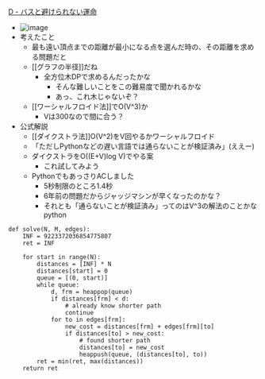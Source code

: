 
[D - バスと避けられない運命](https://atcoder.jp/contests/abc012/tasks/abc012_4)
- ![image](https://gyazo.com/ee05f83557e61f16cca327eded5de119/thumb/1000)
- 考えたこと
    - 最も遠い頂点までの距離が最小になる点を選んだ時の、その距離を求める問題だと
    - [[グラフの半径]]だね
        - 全方位木DPで求めるんだったかな
            - そんな難しいことをこの難易度で聞かれるかな
            - あっ、これ木じゃないぞ？
    - [[ワーシャルフロイド法]]でO(V^3)か
        - Vは300なので間に合う？
- 公式解説
    - [[ダイクストラ法]]O(V^2)をV回やるかワーシャルフロイド
    - 「ただしPythonなどの遅い言語では通らないことが検証済み」(ええー)
    - ダイクストラをO((E+V)log V)でやる案
        - これ試してみよう
    - PythonでもあっさりACしました
        - 5秒制限のところ1.4秒
        - 6年前の問題だからジャッジマシンが早くなったのかな？
        - それとも「通らないことが検証済み」ってのはV^3の解法のことかな
python

```
def solve(N, M, edges):
    INF = 9223372036854775807
    ret = INF

    for start in range(N):
        distances = [INF] * N
        distances[start] = 0
        queue = [(0, start)]
        while queue:
            d, frm = heappop(queue)
            if distances[frm] < d:
                # already know shorter path
                continue
            for to in edges[frm]:
                new_cost = distances[frm] + edges[frm][to]
                if distances[to] > new_cost:
                    # found shorter path
                    distances[to] = new_cost
                    heappush(queue, (distances[to], to))
        ret = min(ret, max(distances))
    return ret
```



